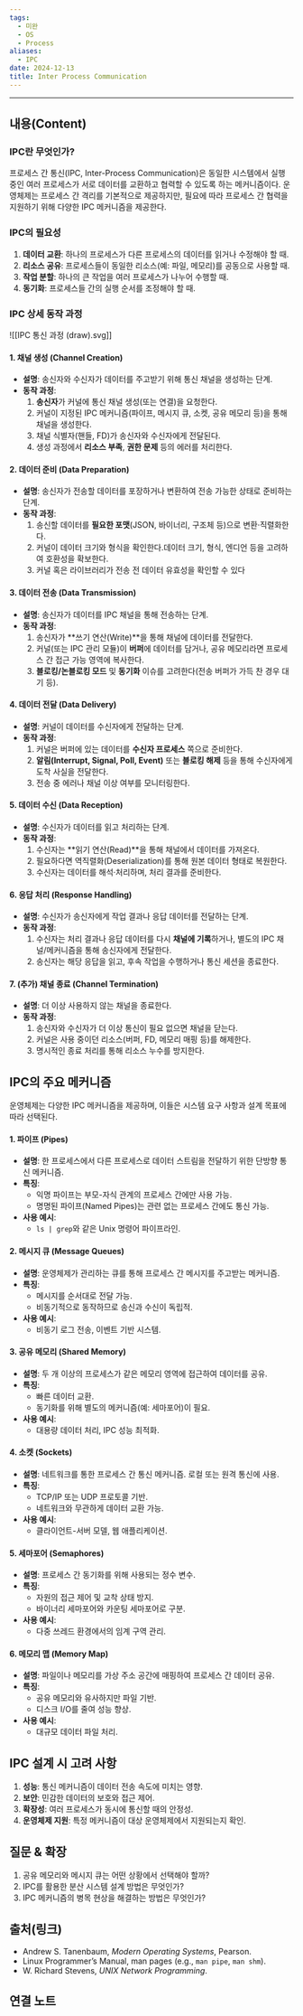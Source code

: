 ```yaml
---
tags:
  - 미완
  - OS
  - Process
aliases:
  - IPC
date: 2024-12-13
title: Inter Process Communication
---
```

---

## 내용(Content)

### IPC란 무엇인가?
프로세스 간 통신(IPC, Inter-Process Communication)은 동일한 시스템에서 실행 중인 여러 프로세스가 서로 데이터를 교환하고 협력할 수 있도록 하는 메커니즘이다. 운영체제는 프로세스 간 격리를 기본적으로 제공하지만, 필요에 따라 프로세스 간 협력을 지원하기 위해 다양한 IPC 메커니즘을 제공한다.

### IPC의 필요성

1. **데이터 교환**: 하나의 프로세스가 다른 프로세스의 데이터를 읽거나 수정해야 할 때.
2. **리소스 공유**: 프로세스들이 동일한 리소스(예: 파일, 메모리)를 공동으로 사용할 때.
3. **작업 분할**: 하나의 큰 작업을 여러 프로세스가 나누어 수행할 때.
4. **동기화**: 프로세스들 간의 실행 순서를 조정해야 할 때.

### IPC 상세 동작 과정

![[IPC 통신 과정 (draw).svg]]


#### 1. 채널 생성 (Channel Creation)
- **설명**: 송신자와 수신자가 데이터를 주고받기 위해 통신 채널을 생성하는 단계.
- **동작 과정**:
	1. **송신자**가 커널에 통신 채널 생성(또는 연결)을 요청한다.
	2. 커널이 지정된 IPC 메커니즘(파이프, 메시지 큐, 소켓, 공유 메모리 등)을 통해 채널을 생성한다.
	3. 채널 식별자(핸들, FD)가 송신자와 수신자에게 전달된다.
	4. 생성 과정에서 **리소스 부족**, **권한 문제** 등의 에러를 처리한다.

#### 2. 데이터 준비 (Data Preparation)
- **설명**: 송신자가 전송할 데이터를 포장하거나 변환하여 전송 가능한 상태로 준비하는 단계.
- **동작 과정**:
	1. 송신할 데이터를 **필요한 포맷**(JSON, 바이너리, 구조체 등)으로 변환·직렬화한다.
	2. 커널이 데이터 크기와 형식을 확인한다.데이터 크기, 형식, 엔디언 등을 고려하여 호환성을 확보한다.
	3. 커널 혹은 라이브러리가 전송 전 데이터 유효성을 확인할 수 있다

#### 3. 데이터 전송 (Data Transmission)
- **설명**: 송신자가 데이터를 IPC 채널을 통해 전송하는 단계.
- **동작 과정**:
	1. 송신자가 **쓰기 연산(Write)**을 통해 채널에 데이터를 전달한다.
	2. 커널(또는 IPC 관리 모듈)이 **버퍼**에 데이터를 담거나, 공유 메모리라면 프로세스 간 접근 가능 영역에 복사한다.
	3. **블로킹/논블로킹 모드** 및 **동기화** 이슈를 고려한다(전송 버퍼가 가득 찬 경우 대기 등).

#### 4. 데이터 전달 (Data Delivery)
- **설명**: 커널이 데이터를 수신자에게 전달하는 단계.
- **동작 과정**:
	1. 커널은 버퍼에 있는 데이터를 **수신자 프로세스** 쪽으로 준비한다.
	2. **알림(Interrupt, Signal, Poll, Event)** 또는 **블로킹 해제** 등을 통해 수신자에게 도착 사실을 전달한다.
	3. 전송 중 에러나 채널 이상 여부를 모니터링한다.

#### 5. 데이터 수신 (Data Reception)
- **설명**: 수신자가 데이터를 읽고 처리하는 단계.
- **동작 과정**:
	1. 수신자는 **읽기 연산(Read)**을 통해 채널에서 데이터를 가져온다.
	2. 필요하다면 역직렬화(Deserialization)를 통해 원본 데이터 형태로 복원한다.
	3. 수신자는 데이터를 해석·처리하며, 처리 결과를 준비한다.

#### 6. 응답 처리 (Response Handling)
- **설명**: 수신자가 송신자에게 작업 결과나 응답 데이터를 전달하는 단계.
- **동작 과정**:
	1. 수신자는 처리 결과나 응답 데이터를 다시 **채널에 기록**하거나, 별도의 IPC 채널/메커니즘을 통해 송신자에게 전달한다.
	2. 송신자는 해당 응답을 읽고, 후속 작업을 수행하거나 통신 세션을 종료한다.

#### 7. (추가) 채널 종료 (Channel Termination)
- **설명**: 더 이상 사용하지 않는 채널을 종료한다.
- **동작 과정**:
	1. 송신자와 수신자가 더 이상 통신이 필요 없으면 채널을 닫는다.
	2. 커널은 사용 중이던 리소스(버퍼, FD, 메모리 매핑 등)를 해제한다.
	3. 명시적인 종료 처리를 통해 리소스 누수를 방지한다.

## IPC의 주요 메커니즘
운영체제는 다양한 IPC 메커니즘을 제공하며, 이들은 시스템 요구 사항과 설계 목표에 따라 선택된다.

#### 1. **파이프 (Pipes)**
- **설명**: 한 프로세스에서 다른 프로세스로 데이터 스트림을 전달하기 위한 단방향 통신 메커니즘.
- **특징**:
  - 익명 파이프는 부모-자식 관계의 프로세스 간에만 사용 가능.
  - 명명된 파이프(Named Pipes)는 관련 없는 프로세스 간에도 통신 가능.
- **사용 예시**:
  - `ls | grep`와 같은 Unix 명령어 파이프라인.

#### 2. **메시지 큐 (Message Queues)**
- **설명**: 운영체제가 관리하는 큐를 통해 프로세스 간 메시지를 주고받는 메커니즘.
- **특징**:
  - 메시지를 순서대로 전달 가능.
  - 비동기적으로 동작하므로 송신과 수신이 독립적.
- **사용 예시**:
  - 비동기 로그 전송, 이벤트 기반 시스템.

#### 3. **공유 메모리 (Shared Memory)**
- **설명**: 두 개 이상의 프로세스가 같은 메모리 영역에 접근하여 데이터를 공유.
- **특징**:
  - 빠른 데이터 교환.
  - 동기화를 위해 별도의 메커니즘(예: 세마포어)이 필요.
- **사용 예시**:
  - 대용량 데이터 처리, IPC 성능 최적화.

#### 4. **소켓 (Sockets)**
- **설명**: 네트워크를 통한 프로세스 간 통신 메커니즘. 로컬 또는 원격 통신에 사용.
- **특징**:
  - TCP/IP 또는 UDP 프로토콜 기반.
  - 네트워크와 무관하게 데이터 교환 가능.
- **사용 예시**:
  - 클라이언트-서버 모델, 웹 애플리케이션.

#### 5. **세마포어 (Semaphores)**
- **설명**: 프로세스 간 동기화를 위해 사용되는 정수 변수.
- **특징**:
  - 자원의 접근 제어 및 교착 상태 방지.
  - 바이너리 세마포어와 카운팅 세마포어로 구분.
- **사용 예시**:
  - 다중 쓰레드 환경에서의 임계 구역 관리.

#### 6. **메모리 맵 (Memory Map)**
- **설명**: 파일이나 메모리를 가상 주소 공간에 매핑하여 프로세스 간 데이터 공유.
- **특징**:
  - 공유 메모리와 유사하지만 파일 기반.
  - 디스크 I/O를 줄여 성능 향상.
- **사용 예시**:
  - 대규모 데이터 파일 처리.

## IPC 설계 시 고려 사항

1. **성능**: 통신 메커니즘이 데이터 전송 속도에 미치는 영향.
2. **보안**: 민감한 데이터의 보호와 접근 제어.
3. **확장성**: 여러 프로세스가 동시에 통신할 때의 안정성.
4. **운영체제 지원**: 특정 메커니즘이 대상 운영체제에서 지원되는지 확인.

## 질문 & 확장

1. 공유 메모리와 메시지 큐는 어떤 상황에서 선택해야 할까?
2. IPC를 활용한 분산 시스템 설계 방법은 무엇인가?
3. IPC 메커니즘의 병목 현상을 해결하는 방법은 무엇인가?

## 출처(링크)

- Andrew S. Tanenbaum, _Modern Operating Systems_, Pearson.
- Linux Programmer’s Manual, man pages (e.g., `man pipe`, `man shm`).
- W. Richard Stevens, _UNIX Network Programming_.

## 연결 노트


